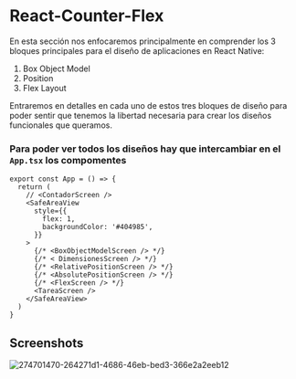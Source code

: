 # React-Counter-Flex
En esta sección nos enfocaremos principalmente en comprender los 3 bloques principales para el diseño de aplicaciones en React
Native:
1. Box Object Model
2. Position
3. Flex Layout

   
Entraremos en detalles en cada uno de estos tres bloques de diseño para poder sentir que tenemos la libertad necesaria para crear los diseños funcionales que queramos.

### Para poder ver todos los diseños hay que intercambiar en el `App.tsx` los compomentes 
```
export const App = () => {
  return (
    // <ContadorScreen />
    <SafeAreaView
      style={{
        flex: 1,
        backgroundColor: '#404985',
      }}
    >
      {/* <BoxObjectModelScreen /> */}
      {/* < DimensionesScreen /> */}
      {/* <RelativePositionScreen /> */}
      {/* <AbsolutePositionScreen /> */}
      {/* <FlexScreen /> */}
      <TareaScreen />
    </SafeAreaView>
  )
}
```

## Screenshots

![274701470-264271d1-4686-46eb-bed3-366e2a2eeb12](https://github.com/manuelsalinas-mx/ReactNative-Samples/assets/110424672/4cb2b903-b405-406d-98c0-994230e67950)


